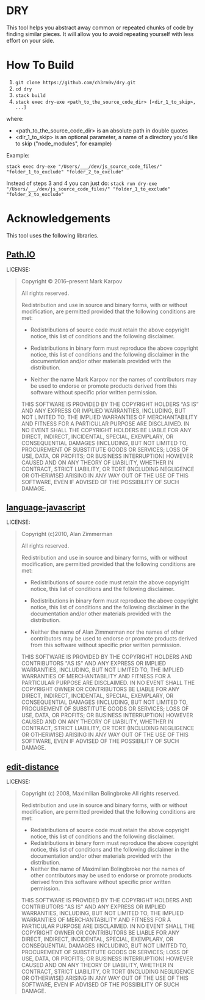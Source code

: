 # DRY

This tool helps you abstract away common or repeated chunks of code by finding similar pieces.
It will allow you to avoid repeating yourself with less effort on your side.

# How To Build

1. `git clone https://github.com/ch3rn0v/dry.git`
2. `cd dry`
3. `stack build`
4. `stack exec dry-exe <path_to_the_source_code_dir> [<dir_1_to_skip>, ...]`

where:

- <path_to_the_source_code_dir> is an absolute path in double quotes
- <dir_1_to_skip> is an optional parameter, a name of a directory you'd like to skip ("node_modules", for example)

Example:

`stack exec dry-exe "/Users/___/dev/js_source_code_files/" "folder_1_to_exclude" "folder_2_to_exclude"`

Instead of steps 3 and 4 you can just do:
`stack run dry-exe "/Users/___/dev/js_source_code_files/" "folder_1_to_exclude" "folder_2_to_exclude"`

# Acknowledgements

This tool uses the following libraries.

## [Path.IO](https://github.com/mrkkrp/path-io)

LICENSE:

> Copyright © 2016–present Mark Karpov
>
> All rights reserved.
>
> Redistribution and use in source and binary forms, with or without modification, are permitted provided that the following conditions are met:
>
> - Redistributions of source code must retain the above copyright notice, this list of conditions and the following disclaimer.
>
> - Redistributions in binary form must reproduce the above copyright notice, this list of conditions and the following disclaimer in the documentation and/or other materials provided with the distribution.
>
> - Neither the name Mark Karpov nor the names of contributors may be used to endorse or promote products derived from this software without specific prior written permission.
>
> THIS SOFTWARE IS PROVIDED BY THE COPYRIGHT HOLDERS “AS IS” AND ANY EXPRESS OR IMPLIED WARRANTIES, INCLUDING, BUT NOT LIMITED TO, THE IMPLIED WARRANTIES OF MERCHANTABILITY AND FITNESS FOR A PARTICULAR PURPOSE ARE DISCLAIMED. IN NO EVENT SHALL THE COPYRIGHT HOLDERS BE LIABLE FOR ANY DIRECT, INDIRECT, INCIDENTAL, SPECIAL, EXEMPLARY, OR CONSEQUENTIAL DAMAGES (INCLUDING, BUT NOT LIMITED TO, PROCUREMENT OF SUBSTITUTE GOODS OR SERVICES; LOSS OF USE, DATA, OR PROFITS; OR BUSINESS INTERRUPTION) HOWEVER CAUSED AND ON ANY THEORY OF LIABILITY, WHETHER IN CONTRACT, STRICT LIABILITY, OR TORT (INCLUDING NEGLIGENCE OR OTHERWISE) ARISING IN ANY WAY OUT OF THE USE OF THIS SOFTWARE, EVEN IF ADVISED OF THE POSSIBILITY OF SUCH DAMAGE.

## [language-javascript](https://github.com/erikd/language-javascript)

LICENSE:

> Copyright (c)2010, Alan Zimmerman
>
> All rights reserved.
>
> Redistribution and use in source and binary forms, with or without
> modification, are permitted provided that the following conditions are met:
>
> - Redistributions of source code must retain the above copyright
>   notice, this list of conditions and the following disclaimer.
>
> - Redistributions in binary form must reproduce the above
>   copyright notice, this list of conditions and the following
>   disclaimer in the documentation and/or other materials provided
>   with the distribution.
>
> - Neither the name of Alan Zimmerman nor the names of other
>   contributors may be used to endorse or promote products derived
>   from this software without specific prior written permission.
>
> THIS SOFTWARE IS PROVIDED BY THE COPYRIGHT HOLDERS AND CONTRIBUTORS
> "AS IS" AND ANY EXPRESS OR IMPLIED WARRANTIES, INCLUDING, BUT NOT
> LIMITED TO, THE IMPLIED WARRANTIES OF MERCHANTABILITY AND FITNESS FOR
> A PARTICULAR PURPOSE ARE DISCLAIMED. IN NO EVENT SHALL THE COPYRIGHT
> OWNER OR CONTRIBUTORS BE LIABLE FOR ANY DIRECT, INDIRECT, INCIDENTAL,
> SPECIAL, EXEMPLARY, OR CONSEQUENTIAL DAMAGES (INCLUDING, BUT NOT
> LIMITED TO, PROCUREMENT OF SUBSTITUTE GOODS OR SERVICES; LOSS OF USE,
> DATA, OR PROFITS; OR BUSINESS INTERRUPTION) HOWEVER CAUSED AND ON ANY
> THEORY OF LIABILITY, WHETHER IN CONTRACT, STRICT LIABILITY, OR TORT
> (INCLUDING NEGLIGENCE OR OTHERWISE) ARISING IN ANY WAY OUT OF THE USE
> OF THIS SOFTWARE, EVEN IF ADVISED OF THE POSSIBILITY OF SUCH DAMAGE.

## [edit-distance](https://github.com/batterseapower/edit-distance)

LICENSE:

> Copyright (c) 2008, Maximilian Bolingbroke
> All rights reserved.
>
> Redistribution and use in source and binary forms, with or without modification, are permitted
> provided that the following conditions are met:
>
> - Redistributions of source code must retain the above copyright notice, this list of
>   conditions and the following disclaimer.
> - Redistributions in binary form must reproduce the above copyright notice, this list of
>   conditions and the following disclaimer in the documentation and/or other materials
>   provided with the distribution.
> - Neither the name of Maximilian Bolingbroke nor the names of other contributors may be used to
>   endorse or promote products derived from this software without specific prior written permission.
>
> THIS SOFTWARE IS PROVIDED BY THE COPYRIGHT HOLDERS AND CONTRIBUTORS "AS IS" AND ANY EXPRESS OR
> IMPLIED WARRANTIES, INCLUDING, BUT NOT LIMITED TO, THE IMPLIED WARRANTIES OF MERCHANTABILITY AND
> FITNESS FOR A PARTICULAR PURPOSE ARE DISCLAIMED. IN NO EVENT SHALL THE COPYRIGHT OWNER OR
> CONTRIBUTORS BE LIABLE FOR ANY DIRECT, INDIRECT, INCIDENTAL, SPECIAL, EXEMPLARY, OR CONSEQUENTIAL
> DAMAGES (INCLUDING, BUT NOT LIMITED TO, PROCUREMENT OF SUBSTITUTE GOODS OR SERVICES; LOSS OF USE,
> DATA, OR PROFITS; OR BUSINESS INTERRUPTION) HOWEVER CAUSED AND ON ANY THEORY OF LIABILITY, WHETHER
> IN CONTRACT, STRICT LIABILITY, OR TORT (INCLUDING NEGLIGENCE OR OTHERWISE) ARISING IN ANY WAY OUT
> OF THE USE OF THIS SOFTWARE, EVEN IF ADVISED OF THE POSSIBILITY OF SUCH DAMAGE.
